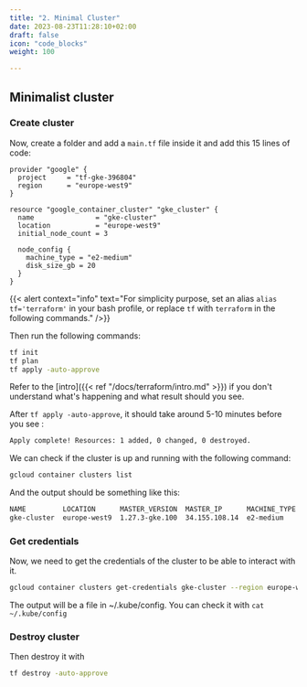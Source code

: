 ```yaml
---
title: "2. Minimal Cluster"
date: 2023-08-23T11:28:10+02:00
draft: false
icon: "code_blocks"
weight: 100

---
```

## Minimalist cluster
### Create cluster
Now, create a folder and add a `main.tf` file inside it and add this 15 lines of code:

```hcl {linenos=table,anchorlinenos=true}
provider "google" {
  project     = "tf-gke-396804"
  region      = "europe-west9"
}

resource "google_container_cluster" "gke_cluster" {
  name               = "gke-cluster"
  location           = "europe-west9"
  initial_node_count = 3

  node_config {
    machine_type = "e2-medium"
    disk_size_gb = 20
  }
}
```

{{< alert context="info" 
text="For simplicity purpose, set an alias `alias tf='terraform'` in your bash profile, or replace `tf` with `terraform` in the following commands." />}}

Then run the following commands:
```bash
tf init
tf plan
tf apply -auto-approve
```
Refer to the 
[intro]({{< ref "/docs/terraform/intro.md" >}}) 
if you don't understand what's happening and what result should you see.

After `tf apply -auto-approve`, it should take around 5-10 minutes before you see : 
```bash
Apply complete! Resources: 1 added, 0 changed, 0 destroyed.
```

We can check if the cluster is up and running with the following command:
```bash
gcloud container clusters list
```
And the output should be something like this:
```bash
NAME         LOCATION      MASTER_VERSION  MASTER_IP      MACHINE_TYPE  NODE_VERSION    NUM_NODES  STATUS
gke-cluster  europe-west9  1.27.3-gke.100  34.155.108.14  e2-medium     1.27.3-gke.100  3          RUNNING
```

### Get credentials
Now, we need to get the credentials of the cluster to be able to interact with it. 
```bash
gcloud container clusters get-credentials gke-cluster --region europe-west9
```
The output will be a file in ~/.kube/config. You can check it with `cat ~/.kube/config`

### Destroy cluster
Then destroy it with 
```bash
tf destroy -auto-approve
```
